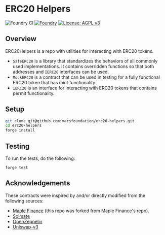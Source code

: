 # ERC20 Helpers

![Foundry CI](https://github.com/marsfoundation/erc20-helpers/actions/workflows/ci.yml/badge.svg)
[![Foundry][foundry-badge]][foundry]
[![License: AGPL v3](https://img.shields.io/badge/License-AGPL%20v3-blue.svg)](https://github.com/marsfoundation/erc20-helpers/blob/master/LICENSE)

[foundry]: https://getfoundry.sh/
[foundry-badge]: https://img.shields.io/badge/Built%20with-Foundry-FFDB1C.svg

## Overview

ERC20Helpers is a repo with utilities for interacting with ERC20 tokens.

- `SafeERC20` is a library that standardizes the behaviors of all commonly used implementations. It contains overridden functions so that both addresses and `IERC20` interfaces can be used.
- `MockERC20` is a contract that can be used in testing for a fully functional ERC20 token that has mint functionality.
- `IERC20` is an interface for interacting with ERC20 tokens that contains permit functionality.

## Setup

```sh
git clone git@github.com:marsfoundation/erc20-helpers.git
cd erc20-helpers
forge install
```

## Testing

To run the tests, do the following:

```
forge test
```

## Acknowledgements

These contracts were inspired by and/or directly modified from the following sources:

- [Maple Finance](https://github.com/maple-labs/erc20-helper/blob/main/src/ERC20Helper.sol) (this repo was forked from Maple Finance's repo).
- [Solmate](https://github.com/Rari-Capital/solmate)
- [OpenZeppelin](https://github.com/OpenZeppelin/openzeppelin-contracts)
- [Uniswap-v3](https://github.com/Uniswap/uniswap-v3-core/blob/main/contracts/libraries/TransferHelper.sol)
